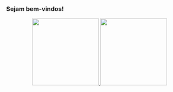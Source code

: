 ### Sejam bem-vindos!

<div align="center">
  <a href="https://github.com/LuceliaAR">
  <img height="180em" src="https://github-readme-stats.vercel.app/api?username=LuceliaAR&show_icons=true&theme=dracula&include_all_commits=true&count_private=true"/>
  <img height="180em" src="https://github-readme-stats.vercel.app/api/top-langs/?username=LuceliaAR&layout=compact&langs_count=7&theme=dracula"/>
</div>

